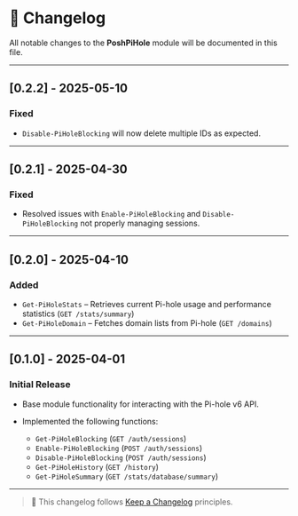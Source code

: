 # 📅 Changelog

All notable changes to the **PoshPiHole** module will be documented in this file.

---

## \[0.2.2] - 2025-05-10

### Fixed

* `Disable-PiHoleBlocking` will now delete multiple IDs as expected.

---

## \[0.2.1] - 2025-04-30

### Fixed

* Resolved issues with `Enable-PiHoleBlocking` and `Disable-PiHoleBlocking` not properly managing sessions.

---

## \[0.2.0] - 2025-04-10

### Added

* `Get-PiHoleStats` – Retrieves current Pi-hole usage and performance statistics (`GET /stats/summary`)
* `Get-PiHoleDomain` – Fetches domain lists from Pi-hole (`GET /domains`)

---

## \[0.1.0] - 2025-04-01

### Initial Release

* Base module functionality for interacting with the Pi-hole v6 API.
* Implemented the following functions:

  * `Get-PiHoleBlocking` (`GET /auth/sessions`)
  * `Enable-PiHoleBlocking` (`POST /auth/sessions`)
  * `Disable-PiHoleBlocking` (`POST /auth/sessions`)
  * `Get-PiHoleHistory` (`GET /history`)
  * `Get-PiHoleSummary` (`GET /stats/database/summary`)

---

> 📌 This changelog follows [Keep a Changelog](https://keepachangelog.com/en/1.0.0/) principles.
